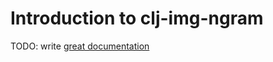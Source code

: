# Introduction to clj-img-ngram

TODO: write [great documentation](http://jacobian.org/writing/what-to-write/)
